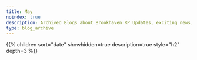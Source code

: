 ```yaml
---
title: May
noindex: true
description: Archived Blogs about Brookhaven RP Updates, exciting news, and new findings
type: blog_archive
---
```




{{% children sort="date" showhidden=true description=true style="h2"  depth=3 %}}
